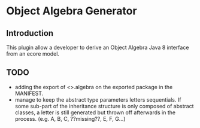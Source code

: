 # Object Algebra Generator
## Introduction
This plugin allow a developer to derive an Object Algebra Java 8 interface from an ecore model.
## TODO
  - adding the export of <<packageName>>.algebra on the exported package in the MANIFEST.
  - manage to keep the abstract type parameters letters sequentials. If some sub-part of the inheritance structure is only composed of abstract classes, a letter is still generated but thrown off afterwards in the process. (e.g. A, B, C, ??missing??, E, F, G...) 
